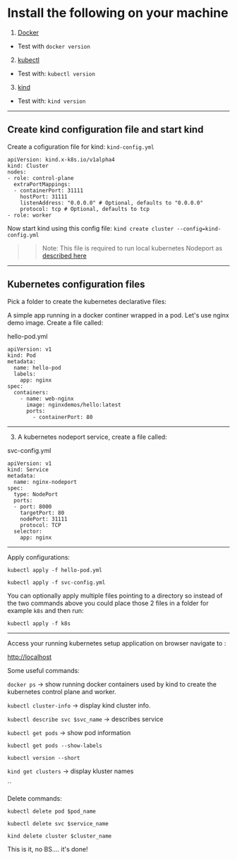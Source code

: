 # Install the following on your machine

1. [Docker](https://docs.docker.com/get-docker/)
  - Test with `docker version`

2. [kubectl](https://kubernetes.io/docs/tasks/tools/#kubectl)
  - Test with: `kubectl version`
  
3. [kind](https://kubernetes.io/docs/tasks/tools/#kind)
  - Test with: `kind version`

---

## Create kind configuration file and start kind

Create a cofiguration file for kind: `kind-config.yml`

```
apiVersion: kind.x-k8s.io/v1alpha4
kind: Cluster
nodes:
- role: control-plane
  extraPortMappings:
  - containerPort: 31111
    hostPort: 31111
    listenAddress: "0.0.0.0" # Optional, defaults to "0.0.0.0"
    protocol: tcp # Optional, defaults to tcp
- role: worker
```

Now start kind using this config file: `kind create cluster --config=kind-config.yml`

>> Note: This file is required to run local kubernetes Nodeport as [described here](https://kind.sigs.k8s.io/docs/user/quick-start/#mapping-ports-to-the-host-machine)

---

## Kubernetes configuration files

Pick a folder to create the kubernetes declarative files:

A simple app running in a docker continer wrapped in a pod. Let's use nginx demo image. Create a file called: 

hello-pod.yml

```
apiVersion: v1
kind: Pod
metadata:
  name: hello-pod
  labels:
    app: nginx
spec:
  containers:
    - name: web-nginx
      image: nginxdemos/hello:latest
      ports:
        - containerPort: 80
```

---

3. A kubernetes nodeport service, create a file called:

svc-config.yml

```
apiVersion: v1
kind: Service
metadata:
  name: nginx-nodeport
spec:
  type: NodePort
  ports:
  - port: 8000
    targetPort: 80
    nodePort: 31111
    protocol: TCP
  selector:
    app: nginx
```

---

Apply configurations: 

`kubectl apply -f hello-pod.yml`

`kubectl apply -f svc-config.yml`

You can optionally apply multiple files pointing to a directory so instead of the two commands above you could place those 2 files in a folder for example `k8s` and then run: 

`kubectl apply -f k8s` 

---

Access your running kubernetes setup application on browser navigate to : 

[http://localhost](http://localhost)


Some useful commands: 

`docker ps` -> show running docker containers used by kind to create the kubernetes control plane and worker.

`kubectl cluster-info` -> display kind cluster info.

`kubectl describe svc $svc_name` -> describes service

`kubectl get pods` -> show pod information

`kubectl get pods --show-labels`

`kubectl version --short`

`kind get clusters` -> display kluster names

``

Delete commands: 

`kubectl delete pod $pod_name`

`kubectl delete svc $service_name`

`kind delete cluster $cluster_name`

This is it, no BS.... it's done! 


